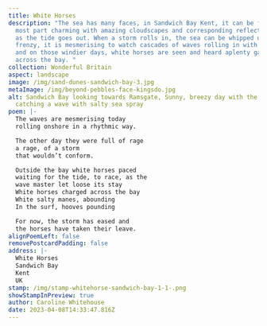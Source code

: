 ```yaml
---
title: White Horses
description: "The sea has many faces, in Sandwich Bay Kent, it can be for the
  most part charming with amazing cloudscapes and corresponding reflections seen
  as the tide goes out. When a storm rolls in, the sea can be whipped up into a
  frenzy, it is mesmerising to watch cascades of waves rolling in with the tide
  and on those windier days, white horses are seen and heard aplenty galloping
  across the bay. "
collection: Wonderful Britain
aspect: landscape
image: /img/sand-dunes-sandwich-bay-3.jpg
metaImage: /img/beyond-pebbles-face-kingsdo.jpg
alt: Sandwich Bay looking towards Ramsgate, Sunny, breezy day with the wind
  catching a wave with salty sea spray
poem: |-
  The waves are mesmerising today
  rolling onshore in a rhythmic way.

  The other day they were full of rage
  a rage, of a storm
  that wouldn’t conform.

  Outside the bay white horses paced
  waiting for the tide, to race, as the
  wave master let loose its stay
  White horses charged across the bay
  White salty manes, abounding
  In the surf, hooves pounding

  For now, the storm has eased and
  the horses have taken their leave.
alignPoemLeft: false
removePostcardPadding: false
address: |-
  White Horses
  Sandwich Bay
  Kent
  UK
stamp: /img/stamp-whitehorse-sandwich-bay-1-1-.png
showStampInPreview: true
author: Caroline Whitehouse
date: 2023-04-08T14:33:47.816Z
---
```

